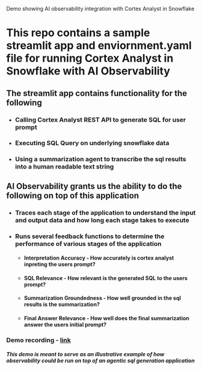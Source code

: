 Demo showing AI observability integration with Cortex Analyst in Snowflake


# This repo contains a sample streamlit app and enviornment.yaml file for running Cortex Analyst in Snowflake with AI Observability
## The streamlit app contains functionality for the following
 
 * ### Calling Cortex Analyst REST API to generate SQL for user prompt
 * ### Executing SQL Query on underlying snowflake data
 * ### Using a summarization agent to transcribe the sql results into a human readable text string

## AI Observability grants us the ability to do the following on top of this application
 * ### Traces each stage of the application to understand the input and output data and how long each stage takes to execute
 * ### Runs several feedback functions to determine the performance of various stages of the application
   * #### Interpretation Accuracy - How accurately is cortex analyst inpreting the users prompt?
   * #### SQL Relevance - How relevant is the generated SQL to the users prompt?
   * #### Summarization Groundedness - How well grounded in the sql results is the summarization?
   * #### Final Answer Relevance - How well does the final summarization answer the users initial prompt?

### Demo recording - [link](https://drive.google.com/file/d/10QSzw6a7Zru0LcppJDmmcA7l8ju7ymO6/view?usp=sharing)
##### This demo is meant to serve as an illustrative example of how observability could be run on top of an agentic sql generation application
